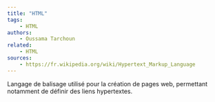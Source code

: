 ```yaml
---
title: "HTML"
tags:
    - HTML
authors:
    - Oussama Tarchoun
related:
    - HTML
sources:
    - https://fr.wikipedia.org/wiki/Hypertext_Markup_Language
---
```


Langage de balisage utilisé pour la création de pages web, permettant notamment de définir des liens hypertextes.